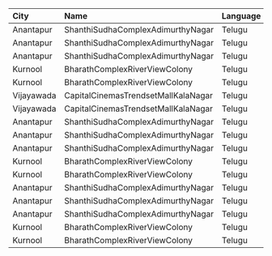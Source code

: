 | City       | Name                                | Language |  Time | Type        | Price | Capacity | Booked |
| :--------- | :---------------------------------- | :------- | ----: | :---------- | ----: | -------: | -----: |
| Anantapur  | ShanthiSudhaComplexAdimurthyNagar   | Telugu   | 11:30 | Balcony     |  110₹ |      200 |    101 |
| Anantapur  | ShanthiSudhaComplexAdimurthyNagar   | Telugu   | 11:30 | First       |   70₹ |      248 |    124 |
| Anantapur  | ShanthiSudhaComplexAdimurthyNagar   | Telugu   | 11:30 | Second      |   30₹ |       94 |     94 |
| Kurnool    | BharathComplexRiverViewColony       | Telugu   | 12:00 | FirstClass  |   70₹ |      206 |    110 |
| Kurnool    | BharathComplexRiverViewColony       | Telugu   | 12:00 | SecondClass |   50₹ |       68 |     34 |
| Vijayawada | CapitalCinemasTrendsetMallKalaNagar | Telugu   | 13:00 | Gold        |  250₹ |       34 |     25 |
| Vijayawada | CapitalCinemasTrendsetMallKalaNagar | Telugu   | 13:00 | Executive   |  150₹ |      514 |    386 |
| Anantapur  | ShanthiSudhaComplexAdimurthyNagar   | Telugu   | 14:30 | Balcony     |  110₹ |      200 |    101 |
| Anantapur  | ShanthiSudhaComplexAdimurthyNagar   | Telugu   | 14:30 | First       |   70₹ |      248 |    124 |
| Anantapur  | ShanthiSudhaComplexAdimurthyNagar   | Telugu   | 14:30 | Second      |   30₹ |       94 |     94 |
| Kurnool    | BharathComplexRiverViewColony       | Telugu   | 15:00 | FirstClass  |   70₹ |      206 |    110 |
| Kurnool    | BharathComplexRiverViewColony       | Telugu   | 15:00 | SecondClass |   50₹ |       68 |     34 |
| Anantapur  | ShanthiSudhaComplexAdimurthyNagar   | Telugu   | 18:30 | Balcony     |  110₹ |      200 |    101 |
| Anantapur  | ShanthiSudhaComplexAdimurthyNagar   | Telugu   | 18:30 | First       |   70₹ |      248 |    124 |
| Anantapur  | ShanthiSudhaComplexAdimurthyNagar   | Telugu   | 18:30 | Second      |   30₹ |       94 |     94 |
| Kurnool    | BharathComplexRiverViewColony       | Telugu   | 18:30 | FirstClass  |   70₹ |      206 |    110 |
| Kurnool    | BharathComplexRiverViewColony       | Telugu   | 18:30 | SecondClass |   50₹ |       68 |     34 |